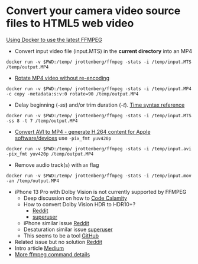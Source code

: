 # Convert your camera video source files to HTML5 web video

[Using Docker to use the latest FFMPEG](https://hub.docker.com/r/jrottenberg/ffmpeg/)

* Convert input video file (input.MTS) in the **current directory** into an MP4
```
docker run -v $PWD:/temp/ jrottenberg/ffmpeg -stats -i /temp/input.MTS /temp/output.MP4
```

* [Rotate MP4 video without re-encoding](https://stackoverflow.com/questions/25031557/rotate-mp4-videos-without-re-encoding)
```
docker run -v $PWD:/temp/ jrottenberg/ffmpeg -stats -i /temp/input.MP4  -c copy -metadata:s:v:0 rotate=90 /temp/output.MP4
```

* Delay beginning (_-ss_) and/or trim duration (_-t_). [Time syntax reference](http://ffmpeg.org/ffmpeg-utils.html#time-duration-syntax)
```
docker run -v $PWD:/temp/ jrottenberg/ffmpeg -stats -i /temp/input.MTS -ss 8 -t 7 /temp/output.MP4
```

* [Convert AVI to MP4 - generate H.264 content for Apple software/devices](https://apple.stackexchange.com/questions/166553/why-wont-video-from-ffmpeg-show-in-quicktime-imovie-or-quick-preview#166554) use `-pix_fmt yuv420p`
```
docker run -v $PWD:/temp/ jrottenberg/ffmpeg -stats -i /temp/input.avi -pix_fmt yuv420p /temp/output.MP4
```

* Remove audio track(s) with `an` flag
```
docker run -v $PWD:/temp/ jrottenberg/ffmpeg -stats -i /temp/input.mov -an /temp/output.MP4
```

* iPhone 13 Pro with Dolby Vision is not currently supported by FFMPEG
  * Deep discussion on how to [Code Calamity](https://codecalamity.com/encoding-uhd-4k-hdr10-videos-with-ffmpeg/)
  * How to convert Dolby Vision HDR to HDR10+?
    * [Reddit](https://www.reddit.com/r/ffmpeg/comments/nkxbay/how_to_convert_dolby_vision_hdr_to_hdr10/)
    * [superuser](https://superuser.com/questions/1651568/how-to-convert-dolby-vision-hdr-to-hdr10)
  * iPhone similar issue [Reddit](https://www.reddit.com/r/ffmpeg/comments/o00ymo/help_iphone_hevc_file_converted_to_h264_has_color/)
  * Desaturation similar issue [superuser](https://superuser.com/questions/1511254/ffmpeg-video-compression-desaturating-colors-losing-color-information)
  * This seems to be a tool [GitHub](https://github.com/DolbyLaboratories/dlb_mp4base/tree/master)
* Related issue but no solution [Reddit](https://www.reddit.com/r/ffmpeg/comments/y2nrcc/ffmpeg_struggles_to_transcode_iphone_13_pro_hevc/)
* Intro article [Medium](https://medium.com/abraia/video-transcoding-and-optimization-for-web-with-ffmpeg-made-easy-511635214df0)
* [More ffmpeg command details](./public/galleries/demo/media/videos/README.md)
